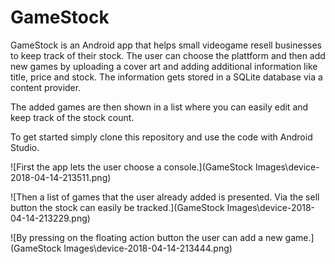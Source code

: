 # GameStock

GameStock is an Android app that helps small videogame resell businesses to keep track
of their stock. The user can choose the plattform and then add new games by uploading
a cover art and adding additional information like title, price and stock. The information
gets stored in a SQLite database via a content provider.

The added games are then shown in a list where you can easily edit and keep track of the stock count.

To get started simply clone this repository and use the code with Android Studio.


![First the app lets the user choose a console.](GameStock Images\device-2018-04-14-213511.png)

![Then a list of games that the user already added is presented. Via the sell button the stock can easily be tracked.](GameStock Images\device-2018-04-14-213229.png)

![By pressing on the floating action button the user can add a new game.](GameStock Images\device-2018-04-14-213444.png)
